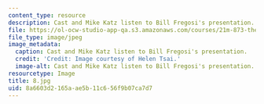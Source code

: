 ```yaml
---
content_type: resource
description: Cast and Mike Katz listen to Bill Fregosi's presentation.
file: https://ol-ocw-studio-app-qa.s3.amazonaws.com/courses/21m-873-theater-arts-topics-fall-2004-january-iap-2005/8a6603d2165aae5b11c656f9b07ca7d7_8.jpg
file_type: image/jpeg
image_metadata:
  caption: Cast and Mike Katz listen to Bill Fregosi's presentation.
  credit: 'Credit: Image courtesy of Helen Tsai.'
  image-alt: Cast and Mike Katz listen to Bill Fregosi's presentation.
resourcetype: Image
title: 8.jpg
uid: 8a6603d2-165a-ae5b-11c6-56f9b07ca7d7
---
```

